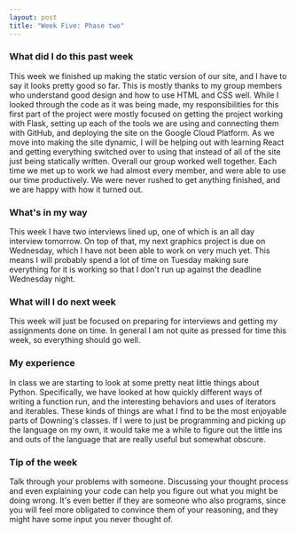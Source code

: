 ```yaml
---
layout: post
title: "Week Five: Phase two"
---
```


### What did I do this past week
This week we finished up making the static version of our site, and I have to say it looks pretty good so far. This is mostly thanks to my group members who understand good design and how to use HTML and CSS well. While I looked through the code as it was being made, my responsibilities for this first part of the project were mostly focused on getting the project working with Flask, setting up each of the tools we are using and connecting them with GitHub, and deploying the site on the Google Cloud Platform. As we move into making the site dynamic, I will be helping out with learning React and getting everything switched over to using that instead of all of the site just being statically written. Overall our group worked well together. Each time we met up to work we had almost every member, and were able to use our time productively. We were never rushed to get anything finished, and we are happy with how it turned out.

### What's in my way
This week I have two interviews lined up, one of which is an all day interview tomorrow. On top of that, my next graphics project is due on Wednesday, which I have not been able to work on very much yet. This means I will probably spend a lot of time on Tuesday making sure everything for it is working so that I don't run up against the deadline Wednesday night.

### What will I do next week
This week will just be focused on preparing for interviews and getting my assignments done on time. In general I am not quite as pressed for time this week, so everything should go well.

### My experience
In class we are starting to look at some pretty neat little things about Python. Specifically, we have looked at how quickly different ways of writing a function run, and the interesting behaviors and uses of iterators and iterables. These kinds of things are what I find to be the most enjoyable parts of Downing's classes. If I were to just be programming and picking up the language on my own, it would take me a while to figure out the little ins and outs of the language that are really useful but somewhat obscure.

### Tip of the week
Talk through your problems with someone. Discussing your thought process and even explaining your code can help you figure out what you might be doing wrong. It's even better if they are someone who also programs, since you will feel more obligated to convince them of your reasoning, and they might have some input you never thought of. 